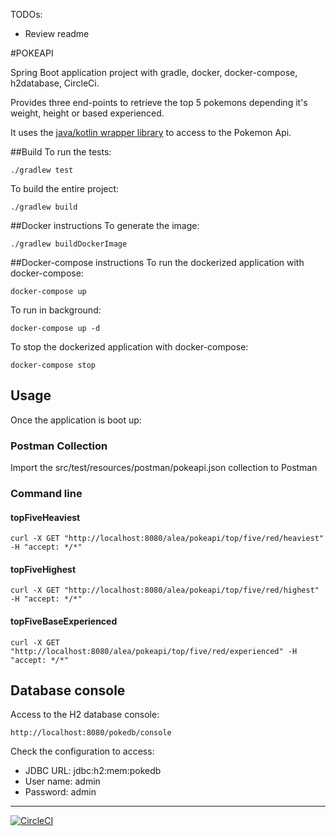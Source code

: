 TODOs:
 - Review readme

#POKEAPI 

Spring Boot application project with gradle, docker, docker-compose, h2database, CircleCi.

Provides three end-points to retrieve the top 5 pokemons depending it's weight, height or based experienced.

It uses the [java/kotlin wrapper library](https://github.com/PokeAPI/pokekotlin "https://github.com/PokeAPI/pokekotlin") to access to the Pokemon Api.

##Build 
To run the tests:
```
./gradlew test
```

To build the entire project:
```
./gradlew build 
```

##Docker instructions
To generate the image:
```
./gradlew buildDockerImage
```
##Docker-compose instructions
To run the dockerized application with docker-compose:
```
docker-compose up
```
To run in background:
```
docker-compose up -d
```
To stop the dockerized application with docker-compose:
```
docker-compose stop
```

## Usage

Once the application is boot up:

### Postman Collection
Import the src/test/resources/postman/pokeapi.json collection to Postman

### Command line

#### topFiveHeaviest
```
curl -X GET "http://localhost:8080/alea/pokeapi/top/five/red/heaviest" -H "accept: */*"
```
#### topFiveHighest
```
curl -X GET "http://localhost:8080/alea/pokeapi/top/five/red/highest" -H "accept: */*"
```

#### topFiveBaseExperienced
```
curl -X GET "http://localhost:8080/alea/pokeapi/top/five/red/experienced" -H "accept: */*"
```

## Database console
Access to the H2 database console: 
```
http://localhost:8080/pokedb/console
```
Check the configuration to access:

- JDBC URL: jdbc:h2:mem:pokedb
- User name: admin
- Password: admin

----

[![CircleCI](https://circleci.com/gh/circleci/circleci-docs.svg?style=svg)](https://circleci.com/gh/circleci/circleci-docs)
